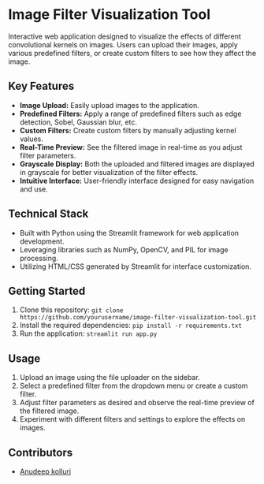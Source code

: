 # Image Filter Visualization Tool

Interactive web application designed to visualize the effects of different convolutional kernels on images. Users can upload their images, apply various predefined filters, or create custom filters to see how they affect the image.

## Key Features
- **Image Upload:** Easily upload images to the application.
- **Predefined Filters:** Apply a range of predefined filters such as edge detection, Sobel, Gaussian blur, etc.
- **Custom Filters:** Create custom filters by manually adjusting kernel values.
- **Real-Time Preview:** See the filtered image in real-time as you adjust filter parameters.
- **Grayscale Display:** Both the uploaded and filtered images are displayed in grayscale for better visualization of the filter effects.
- **Intuitive Interface:** User-friendly interface designed for easy navigation and use.

## Technical Stack
- Built with Python using the Streamlit framework for web application development.
- Leveraging libraries such as NumPy, OpenCV, and PIL for image processing.
- Utilizing HTML/CSS generated by Streamlit for interface customization.

## Getting Started
1. Clone this repository: `git clone https://github.com/yourusername/image-filter-visualization-tool.git`
2. Install the required dependencies: `pip install -r requirements.txt`
3. Run the application: `streamlit run app.py`

## Usage
1. Upload an image using the file uploader on the sidebar.
2. Select a predefined filter from the dropdown menu or create a custom filter.
3. Adjust filter parameters as desired and observe the real-time preview of the filtered image.
4. Experiment with different filters and settings to explore the effects on images.

## Contributors
- [Anudeep kolluri](https://github.com/Anudeep-Kolluri)

